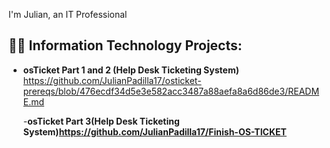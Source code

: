  I'm Julian, an IT Professional

<h2>👨‍💻 Information Technology Projects:</h2>

- <b>osTicket Part 1 and 2 (Help Desk Ticketing System)</b>
 https://github.com/JulianPadilla17/osticket-prereqs/blob/476ecdf34d5e3e582acc3487a88aefa8a6d86de3/README.md

  -<b>osTicket Part 3(Help Desk Ticketing System)<b>https://github.com/JulianPadilla17/Finish-OS-TICKET

  
